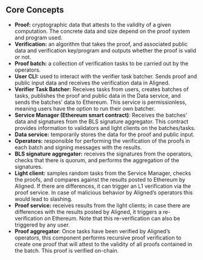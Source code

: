 ## Core Concepts

- **Proof:** cryptographic data that attests to the validity of a given computation. The concrete data and size depend on the proof system and program used.
- **Verification:** an algorithm that takes the proof, and associated public data and verification key/program and outputs whether the proof is valid or not.
- **Proof batch:** a collection of verification tasks to be carried out by the operators.
- **User CLI:** used to interact with the verifier task batcher. Sends proof and public input data and receives the verification data in Aligned.
- **Verifier Task Batcher:** Receives tasks from users, creates batches of tasks, publishes the proof and public data in the Data service, and sends the batches’ data to Ethereum. This service is permissionless, meaning users have the option to run their own batcher.
- **Service Manager (Ethereum smart contract)**: Receives the batches’ data and signatures from the BLS signature aggregator. This contract provides information to validators and light clients on the batches/tasks.
- **Data service:** temporarily stores the data for the proof and public input.
- **Operators:** responsible for performing the verification of the proofs in each batch and signing messages with the results.
- **BLS signature aggregator:** receives the signatures from the operators, checks that there is quorum, and performs the aggregation of the signatures.
- **Light client:** samples random tasks from the Service Manager, checks the proofs, and compares against the results posted to Ethereum by Aligned. If there are differences, it can trigger an L1 verification via the proof service. In case of malicious behavior by Aligned’s operators this would lead to slashing.
- **Proof service:** receives results from the light clients; in case there are differences with the results posted by Aligned, it triggers a re-verification on Ethereum. Note that this re-verification can also be triggered by any user.
- **Proof aggregator**: Once tasks have been verified by Aligned’s operators, this component performs recursive proof verification to create one proof that will attest to the validity of all proofs contained in the batch. This proof is verified on-chain.
